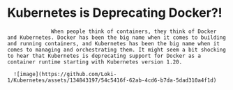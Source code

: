# Kubernetes is Deprecating Docker?!
                  When people think of containers, they think of Docker and Kubernetes. Docker has been the big name when it comes to building and running containers, and Kubernetes has been the big name when it comes to managing and orchestrating them. It might seem a bit shocking to hear that Kubernetes is deprecating support for Docker as a container runtime starting with Kubernetes version 1.20.

      ![image](https://github.com/Loki-1/Kubernetes/assets/134843197/54c5416f-62ab-4cd6-b7da-5dad310a4f1d)
            
